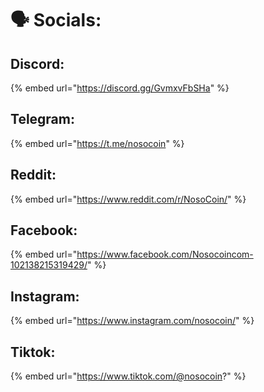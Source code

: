 # 🗣 Socials:

## Discord:

{% embed url="https://discord.gg/GvmxvFbSHa" %}

## Telegram:

{% embed url="https://t.me/nosocoin" %}

## Reddit:

{% embed url="https://www.reddit.com/r/NosoCoin/" %}

## Facebook:

{% embed url="https://www.facebook.com/Nosocoincom-102138215319429/" %}

## Instagram:

{% embed url="https://www.instagram.com/nosocoin/" %}

## Tiktok:

{% embed url="https://www.tiktok.com/@nosocoin?" %}
